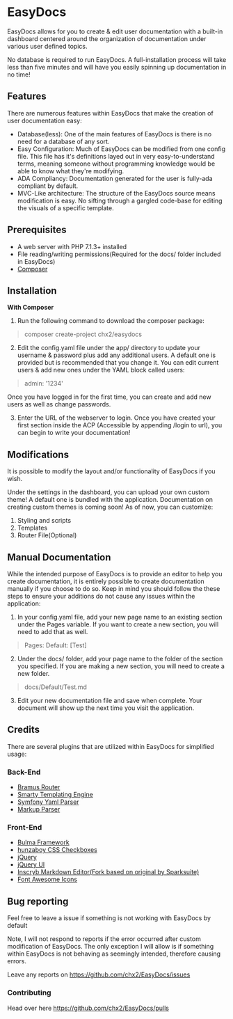 # EasyDocs
EasyDocs allows for you to create & edit user documentation with a built-in dashboard centered around the organization of documentation under various user defined topics.

No database is required to run EasyDocs. A full-installation process will take less than five minutes and will have you easily spinning up documentation in no time!

## Features
There are numerous features within EasyDocs that make the creation of user documentation easy:

- Database(less): One of the main features of EasyDocs is there is no need for a database of any sort.
- Easy Configuration: Much of EasyDocs can be modified from one config file. This file has it's definitions layed out in very
easy-to-understand terms, meaning someone without programming knowledge would be able to know what they're modifying.
- ADA Compliancy: Documentation generated for the user is fully-ada compliant by default.
- MVC-Like architecture: The structure of the EasyDocs source means modification is easy. No sifting through a gargled code-base
for editing the visuals of a specific template.

## Prerequisites

- A web server with PHP 7.1.3+ installed
- File reading/writing permissions(Required for the docs/ folder included in EasyDocs)
- [Composer](https://getcomposer.org/download/)

## Installation

**With Composer**
1. Run the following command to download the composer package:

> composer create-project chx2/easydocs

2. Edit the config.yaml file under the app/ directory to update your username & password plus add any additional users. A default one is provided but is recommended that you change it. You can edit current users & add new ones under the YAML block called users:

> admin: '1234'

Once you have logged in for the first time, you can create and add new users as well as change passwords.

3. Enter the URL of the webserver to login. Once you have created your first section inside the ACP (Accessible by appending /login to url), you can begin to write your documentation!

## Modifications
It is possible to modify the layout and/or functionality of EasyDocs if you wish.

Under the settings in the dashboard, you can upload your own custom theme! A default one is bundled with the application. Documentation on creating custom themes is coming soon! As of now, you can customize:

1. Styling and scripts
2. Templates
3. Router File(Optional)

## Manual Documentation
While the intended purpose of EasyDocs is to provide an editor to help you create documentation, it is entirely possible to create documentation manually if you choose to do so. Keep in mind you should follow the these steps to ensure your additions do not cause any issues within the application:

1. In your config.yaml file, add your new page name to an existing section under the Pages variable. If you want to create a new section, you will need to add that as well.

> Pages:
>   Default: [Test]

2. Under the docs/ folder, add your page name to the folder of the section you specified. If you are making a new section, you will need to create a new folder.
> docs/Default/Test.md

3. Edit your new documentation file and save when complete. Your document will show up the next time you visit the application.

## Credits
There are several plugins that are utilized within EasyDocs for simplified usage:

### Back-End
- [Bramus Router](https://github.com/bramus/router)
- [Smarty Templating Engine](https://github.com/smarty-php/smarty)
- [Symfony Yaml Parser](https://github.com/symfony/yaml)
- [Markup Parser](https://github.com/erusev/parsedown)

### Front-End
- [Bulma Framework](https://bulma.io/)
- [hunzaboy CSS Checkboxes](https://github.com/hunzaboy/CSS-Checkbox-Library)
- [jQuery](https://jquery.com/)
- [jQuery UI](https://jqueryui.com/)
- [Inscryb Markdown Editor(Fork based on original by Sparksuite)](https://github.com/inscryb/inscryb-markdown-editor)
- [Font Awesome Icons](https://fontawesome.com)


## Bug reporting
Feel free to leave a issue if something is not working with EasyDocs by default

Note, I will not respond to reports if the error occurred after custom modification of EasyDocs. The only exception I will allow is if something within EasyDocs is not behaving as seemingly intended, therefore causing errors.

Leave any reports on https://github.com/chx2/EasyDocs/issues

### Contributing
Head over here https://github.com/chx2/EasyDocs/pulls
